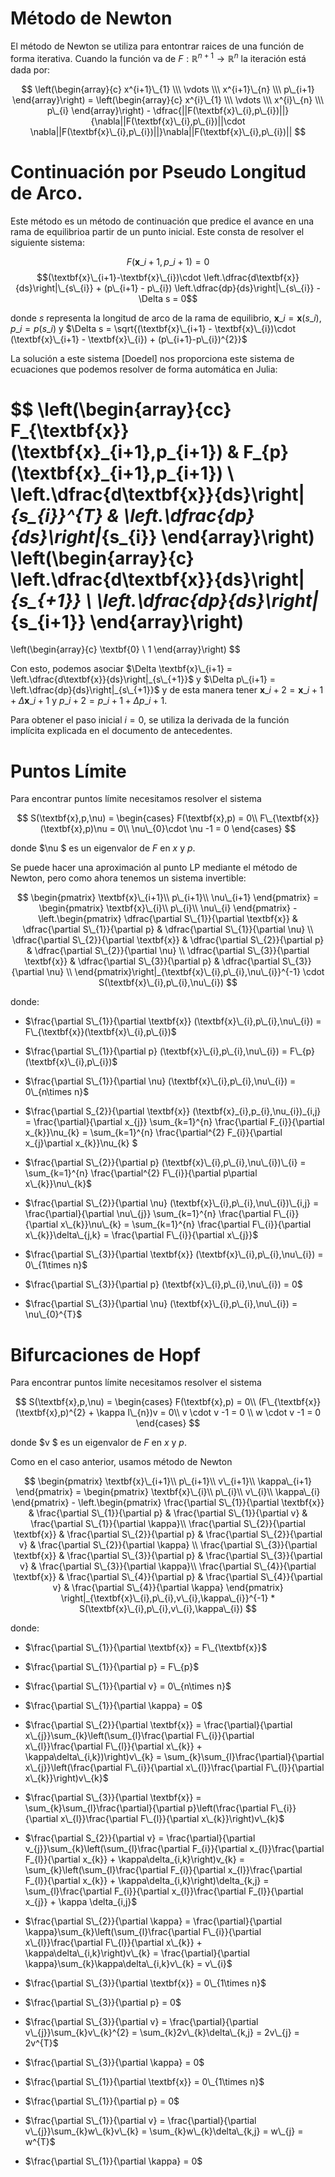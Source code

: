 # Método de Newton

El método de Newton se utiliza para entontrar raices de una función de forma iterativa. Cuando la función va de $F:\mathbb{R}^{n+1}\rightarrow \mathbb{R}^{n}$ la iteración está dada por:

$$ \left(\begin{array}{c} x^{i+1}\_{1} \\\ \vdots \\\ x^{i+1}\_{n} \\\ p\_{i+1} \end{array}\right) = \left(\begin{array}{c} x^{i}\_{1} \\\ \vdots \\\ x^{i}\_{n} \\\ p\_{i} \end{array}\right) - \dfrac{||F(\textbf{x}\_{i},p\_{i})||}{\nabla||F(\textbf{x}\_{i},p\_{i})||\cdot \nabla||F(\textbf{x}\_{i},p\_{i})||}\nabla||F(\textbf{x}\_{i},p\_{i})|| $$

# Continuación por Pseudo Longitud de Arco.

Este método es un método de continuación que predice el avance en una rama de equilibrioa partir de un punto inicial. Este consta de resolver el siguiente sistema:

$$F(\textbf{x}\_{i+1},p\_{i+1}) = 0$$
$$(\textbf{x}\_{i+1}-\textbf{x}\_{i})\cdot \left.\dfrac{d\textbf{x}}{ds}\right|\_{s\_{i}} + (p\_{i+1} - p\_{i}) \left.\dfrac{dp}{ds}\right|\_{s\_{i}} - \Delta s = 0$$

donde $s$ representa la longitud de arco de la rama de equilibrio, $\textbf{x}\_{i} = \textbf{x}(s\_{i})$, $p\_{i} = p(s\_{i})$ y $\Delta s = \sqrt{(\textbf{x}\_{i+1} - \textbf{x}\_{i})\cdot (\textbf{x}\_{i+1} - \textbf{x}\_{i}) + (p\_{i+1}-p\_{i})^{2}}$

La solución a este sistema [Doedel] nos proporciona este sistema de ecuaciones que podemos resolver de forma automática en Julia:

$$
\left(\begin{array}{cc} 
F\_{\textbf{x}}(\textbf{x}\_{i+1},p\_{i+1}) & F\_{p}(\textbf{x}\_{i+1},p\_{i+1}) \\ \left.\dfrac{d\textbf{x}}{ds}\right|_{s\_{i}}^{T} & \left.\dfrac{dp}{ds}\right|_{s\_{i}}
\end{array}\right)
\left(\begin{array}{c} 
\left.\dfrac{d\textbf{x}}{ds}\right|_{s\_{+1}} \\ \left.\dfrac{dp}{ds}\right|_{s\_{i+1}}
\end{array}\right)
=
\left(\begin{array}{c} 
\textbf{0} \\ 1
\end{array}\right)
 $$

Con esto, podemos asociar $\Delta \textbf{x}\_{i+1} = \left.\dfrac{d\textbf{x}}{ds}\right|_{s\_{+1}}$ y $\Delta p\_{i+1} = \left.\dfrac{dp}{ds}\right|_{s\_{+1}}$ y de esta manera tener $\textbf{x}\_{i+2} = \textbf{x}\_{i+1} + \Delta \textbf{x}\_{i+1}$ y $p\_{i+2} = p\_{i+1} + \Delta p\_{i+1}$.

Para obtener el paso inicial $i = 0$, se utiliza la derivada de la función implícita explicada en el documento de antecedentes.

# Puntos Límite

Para encontrar puntos límite necesitamos resolver el sistema 

$$
S(\textbf{x},p,\nu) = \begin{cases}
F(\textbf{x},p) = 0\\
F\_{\textbf{x}}(\textbf{x},p)\nu = 0\\
\nu\_{0}\cdot \nu -1 = 0
\end{cases}
$$

donde $\nu $ es un eigenvalor de $F$ en $x$ y $p$.

Se puede hacer una aproximación al punto LP mediante el método de Newton, pero como ahora tenemos un sistema invertible:

$$
\begin{pmatrix}
\textbf{x}\_{i+1}\\
p\_{i+1}\\
\nu\_{i+1}
\end{pmatrix} = 
\begin{pmatrix}
\textbf{x}\_{i}\\
p\_{i}\\
\nu\_{i}
\end{pmatrix} - 
\left.\begin{pmatrix}
\dfrac{\partial S\_{1}}{\partial \textbf{x}} & \dfrac{\partial S\_{1}}{\partial p} & \dfrac{\partial S\_{1}}{\partial \nu} \\
\dfrac{\partial S\_{2}}{\partial \textbf{x}} & \dfrac{\partial S\_{2}}{\partial p} & \dfrac{\partial S\_{2}}{\partial \nu} \\
\dfrac{\partial S\_{3}}{\partial \textbf{x}} & \dfrac{\partial S\_{3}}{\partial p} & \dfrac{\partial S\_{3}}{\partial \nu} \\
\end{pmatrix}\right|_{\textbf{x}\_{i},p\_{i},\nu\_{i}}^{-1} \cdot S(\textbf{x}\_{i},p\_{i},\nu\_{i})
$$

donde:

- $\frac{\partial S\_{1}}{\partial \textbf{x}} (\textbf{x}\_{i},p\_{i},\nu\_{i}) = F\_{\textbf{x}}(\textbf{x}\_{i},p\_{i})$
- $\frac{\partial S\_{1}}{\partial p} (\textbf{x}\_{i},p\_{i},\nu\_{i}) = F\_{p}(\textbf{x}\_{i},p\_{i})$
- $\frac{\partial S\_{1}}{\partial \nu} (\textbf{x}\_{i},p\_{i},\nu\_{i}) = 0\_{n\times n}$

- $\frac{\partial S\_{2}}{\partial \textbf{x}} (\textbf{x}\_{i},p\_{i},\nu\_{i})\_{i,j} = \frac{\partial}{\partial x\_{j}} \sum_{k=1}^{n} \frac{\partial F\_{i}}{\partial x\_{k}}\nu\_{k} = \sum_{k=1}^{n} \frac{\partial^{2} F\_{i}}{\partial x\_{j}\partial x\_{k}}\nu\_{k}  $
- $\frac{\partial S\_{2}}{\partial p} (\textbf{x}\_{i},p\_{i},\nu\_{i})\_{i} = \sum_{k=1}^{n} \frac{\partial^{2} F\_{i}}{\partial p\partial x\_{k}}\nu\_{k}$
- $\frac{\partial S\_{2}}{\partial \nu} (\textbf{x}\_{i},p\_{i},\nu\_{i})\_{i,j} = \frac{\partial}{\partial \nu\_{j}} \sum_{k=1}^{n} \frac{\partial F\_{i}}{\partial x\_{k}}\nu\_{k} = \sum_{k=1}^{n} \frac{\partial F\_{i}}{\partial x\_{k}}\delta\_{j,k} = \frac{\partial F\_{i}}{\partial x\_{j}}$

- $\frac{\partial S\_{3}}{\partial \textbf{x}} (\textbf{x}\_{i},p\_{i},\nu\_{i}) = 0\_{1\times n}$
- $\frac{\partial S\_{3}}{\partial p} (\textbf{x}\_{i},p\_{i},\nu\_{i}) = 0$
- $\frac{\partial S\_{3}}{\partial \nu} (\textbf{x}\_{i},p\_{i},\nu\_{i}) = \nu\_{0}^{T}$

# Bifurcaciones de Hopf

Para encontrar puntos límite necesitamos resolver el sistema 

$$
S(\textbf{x},p,\nu) = \begin{cases}
F(\textbf{x},p) = 0\\
(F\_{\textbf{x}}(\textbf{x},p)^{2} + \kappa I\_{n})v = 0\\
v \cdot v -1 = 0 \\
w \cdot v -1 = 0
\end{cases}
$$

donde $v $ es un eigenvalor de $F$ en $x$ y $p$.

Como en el caso anterior, usamos método de Newton

$$
\begin{pmatrix}
\textbf{x}\_{i+1}\\
p\_{i+1}\\
v\_{i+1}\\
\kappa\_{i+1}
\end{pmatrix} = 
\begin{pmatrix}
\textbf{x}\_{i}\\
p\_{i}\\
v\_{i}\\
\kappa\_{i}
\end{pmatrix} - 
\left.\begin{pmatrix}
\frac{\partial S\_{1}}{\partial \textbf{x}} & \frac{\partial S\_{1}}{\partial p} & \frac{\partial S\_{1}}{\partial v} & \frac{\partial S\_{1}}{\partial \kappa}\\
\frac{\partial S\_{2}}{\partial \textbf{x}} & \frac{\partial S\_{2}}{\partial p} & \frac{\partial S\_{2}}{\partial v} & \frac{\partial S\_{2}}{\partial \kappa} \\
\frac{\partial S\_{3}}{\partial \textbf{x}} & \frac{\partial S\_{3}}{\partial p} & \frac{\partial S\_{3}}{\partial v} & \frac{\partial S\_{3}}{\partial \kappa}\\
\frac{\partial S\_{4}}{\partial \textbf{x}} & \frac{\partial S\_{4}}{\partial p} & \frac{\partial S\_{4}}{\partial v} & \frac{\partial S\_{4}}{\partial \kappa} 
\end{pmatrix} \right|_{\textbf{x}\_{i},p\_{i},v\_{i},\kappa\_{i}}^{-1} * S(\textbf{x}\_{i},p\_{i},v\_{i},\kappa\_{i})
$$

donde:

- $\frac{\partial S\_{1}}{\partial \textbf{x}} = F\_{\textbf{x}}$
- $\frac{\partial S\_{1}}{\partial p} = F\_{p}$
- $\frac{\partial S\_{1}}{\partial v} = 0\_{n\times n}$
- $\frac{\partial S\_{1}}{\partial \kappa} = 0$

- $\frac{\partial S\_{2}}{\partial \textbf{x}} = \frac{\partial}{\partial x\_{j}}\sum_{k}\left(\sum_{l}\frac{\partial F\_{i}}{\partial x\_{l}}\frac{\partial F\_{l}}{\partial x\_{k}} + \kappa\delta\_{i,k})\right)v\_{k} = \sum_{k}\sum_{l}\frac{\partial}{\partial x\_{j}}\left(\frac{\partial F\_{i}}{\partial x\_{l}}\frac{\partial F\_{l}}{\partial x\_{k}}\right)v\_{k}$
- $\frac{\partial S\_{3}}{\partial \textbf{x}} = \sum_{k}\sum_{l}\frac{\partial}{\partial p}\left(\frac{\partial F\_{i}}{\partial x\_{l}}\frac{\partial F\_{l}}{\partial x\_{k}}\right)v\_{k}$
- $\frac{\partial S\_{2}}{\partial v} = \frac{\partial}{\partial v\_{j}}\sum_{k}\left(\sum_{l}\frac{\partial F\_{i}}{\partial x\_{l}}\frac{\partial F\_{l}}\{\partial x\_{k}} + \kappa\delta\_{i,k}\right)v\_{k} = \sum_{k}\left(\sum_{l}\frac{\partial F\_{i}}{\partial x\_{l}}\frac{\partial F\_{l}}{\partial x\_{k}} + \kappa\delta\_{i,k}\right)\delta\_{k,j} = \sum_{l}\frac{\partial F\_{i}}{\partial x\_{l}}\frac{\partial F\_{l}}{\partial x\_{j}} + \kappa \delta\_{i,j}$
- $\frac{\partial S\_{2}}{\partial \kappa} = \frac{\partial}{\partial \kappa}\sum_{k}\left(\sum_{l}\frac{\partial F\_{i}}{\partial x\_{l}}\frac{\partial F\_{l}}{\partial x\_{k}} + \kappa\delta\_{i,k}\right)v\_{k} = \frac{\partial}{\partial \kappa}\sum_{k}\kappa\delta\_{i,k}v\_{k} = v\_{i}$

- $\frac{\partial S\_{3}}{\partial \textbf{x}} = 0\_{1\times n}$
- $\frac{\partial S\_{3}}{\partial p} = 0$
- $\frac{\partial S\_{3}}{\partial v} = \frac{\partial}{\partial v\_{j}}\sum_{k}v\_{k}^{2} = \sum_{k}2v\_{k}\delta\_{k,j} = 2v\_{j} = 2v^{T}$
- $\frac{\partial S\_{3}}{\partial \kappa} = 0$

- $\frac{\partial S\_{1}}{\partial \textbf{x}} = 0\_{1\times n}$
- $\frac{\partial S\_{1}}{\partial p} = 0$
- $\frac{\partial S\_{1}}{\partial v} = \frac{\partial}{\partial v\_{j}}\sum_{k}w\_{k}v\_{k} = \sum_{k}w\_{k}\delta\_{k,j} = w\_{j} = w^{T}$
- $\frac{\partial S\_{1}}{\partial \kappa} = 0$
